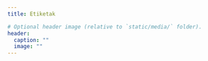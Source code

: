 ```yaml
---
title: Etiketak

# Optional header image (relative to `static/media/` folder).
header:
  caption: ""
  image: ""
---
```

